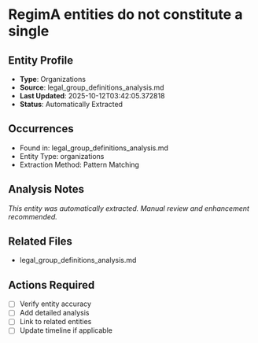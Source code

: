 # RegimA entities do not constitute a single

## Entity Profile
- **Type**: Organizations
- **Source**: legal_group_definitions_analysis.md
- **Last Updated**: 2025-10-12T03:42:05.372818
- **Status**: Automatically Extracted

## Occurrences
- Found in: legal_group_definitions_analysis.md
- Entity Type: organizations
- Extraction Method: Pattern Matching

## Analysis Notes
*This entity was automatically extracted. Manual review and enhancement recommended.*

## Related Files
- legal_group_definitions_analysis.md

## Actions Required
- [ ] Verify entity accuracy
- [ ] Add detailed analysis
- [ ] Link to related entities
- [ ] Update timeline if applicable
